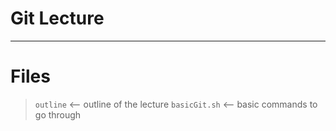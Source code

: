 # Git Lecture
--------------

# Files
> `outline` <-- outline of the lecture
> `basicGit.sh` <-- basic commands to go through
